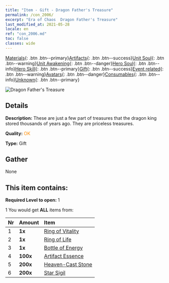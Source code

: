 ```yaml
---
title: "Item - Gift - Dragon Father's Treasure"
permalink: /con_2006/
excerpt: "Era of Chaos  Dragon Father's Treasure"
last_modified_at: 2021-05-28
locale: en
ref: "con_2006.md"
toc: false
classes: wide
---
```

 [Materials](/Items/){: .btn .btn--primary}[Artifacts](/Items/Artifacts/){: .btn .btn--success}[Unit Soul](/Items/UnitSoul/){: .btn .btn--warning}[Unit Awakening](/Items/UnitAwakening/){: .btn .btn--danger}[Hero Soul](/Items/HeroSoul/){: .btn .btn--info}[Hero Skill](/Items/HeroSkill/){: .btn .btn--primary}[Gift](/Items/Gift/){: .btn .btn--success}[Event related](/Items/Events/){: .btn .btn--warning}[Avatars](/Items/Avatars/){: .btn .btn--danger}[Consumables](/Items/Consumables/){: .btn .btn--info}[Unknown](/Items/Unknown/){: .btn .btn--primary}

 ![Dragon Father's Treasure](/images/t/BloodoftheDragon_1.png)

## Details
 **Description:** These are just a few part of treasures that the dragon king stored thousands of years ago. They are priceless treasures.

 **Quality:** <span style="color: #FF8C00">OK</span>

 **Type:** Gift

## Gather

  None

## This item contains:

 **Required Level to open:** 1

 1 You would get **ALL** items  from:

  | Nr | Amount |     Item    |
  |:---|:-------|:------------|
  | 1 |  **1x** | [Ring of Vitality](/Items/art_106/) |  | 
  | 2 |  **1x** | [Ring of Life](/Items/art_107/) |  | 
  | 3 |  **1x** | [Bottle of Energy](/Items/art_108/) |  | 
  | 4 |  **100x** | [Artifact Essence](/Items/con_761/) |  | 
  | 5 |  **200x** | [Heaven-Cast Stone](/Items/art_188/) |  | 
  | 6 |  **200x** | [Star Sigil](/Items/con_876/) |  | 
